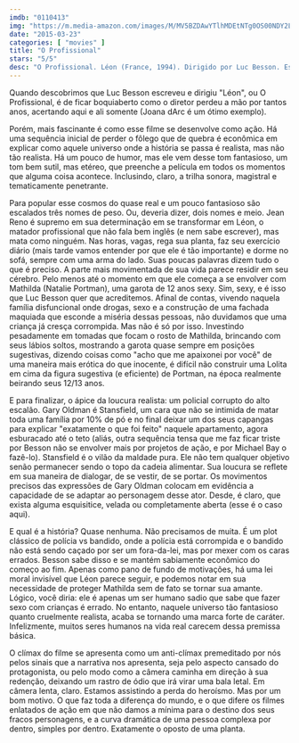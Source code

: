 ```yaml
---
imdb: "0110413"
img: "https://m.media-amazon.com/images/M/MV5BZDAwYTlhMDEtNTg0OS00NDY2LWJjOWItNWY3YTZkM2UxYzUzXkEyXkFqcGdeQXVyNTA4NzY1MzY@._V1_SY150_CR3,0,101,150_.jpg"
date: "2015-03-23"
categories: [ "movies" ]
title: "O Profissional"
stars: "5/5"
desc: "O Profissional. Léon (France, 1994). Dirigido por Luc Besson. Escrito por Luc Besson. Com Jean Reno, Gary Oldman, Natalie Portman, Danny Aiello, Peter Appel, Willi One Blood, Don Creech, Keith A. Glascoe, Randolph Scott."
---
```

Quando descobrimos que Luc Besson escreveu e dirigiu "Léon", ou O Profissional, é de ficar boquiaberto como o diretor perdeu a mão por tantos anos, acertando aqui e ali somente (Joana dArc é um ótimo exemplo).

Porém, mais fascinante é como esse filme se desenvolve como ação. Há uma sequência inicial de perder o fôlego que de quebra é econômica em explicar como aquele universo onde a história se passa é realista, mas não tão realista. Há um pouco de humor, mas ele vem desse tom fantasioso, um tom bem sutil, mas etéreo, que preenche a película em todos os momentos que alguma coisa acontece. Inclusindo, claro, a trilha sonora, magistral e tematicamente penetrante.

Para popular esse cosmos do quase real e um pouco fantasioso são escalados três nomes de peso. Ou, deveria dizer, dois nomes e meio. Jean Reno é supremo em sua determinação em se transformar em Léon, o matador profissional que não fala bem inglês (e nem sabe escrever), mas mata como ninguém. Nas horas, vagas, rega sua planta, faz seu exercício diário (mais tarde vamos entender por que ele é tão importante) e dorme no sofá, sempre com uma arma do lado. Suas poucas palavras dizem tudo o que é preciso. A parte mais movimentada de sua vida parece residir em seu cérebro. Pelo menos até o momento em que ele começa a se envolver com Mathilda (Natalie Portman), uma garota de 12 anos sexy. Sim, sexy, e é isso que Luc Besson quer que acreditemos. Afinal de contas, vivendo naquela família disfuncional onde drogas, sexo e a construção de uma fachada maquiada que esconde a miséria dessas pessoas, não duvidamos que uma criança já cresça corrompida. Mas não é só por isso. Investindo pesadamente em tomadas que focam o rosto de Mathilda, brincando com seus lábios soltos, mostrando a garota quase sempre em posições sugestivas, dizendo coisas como "acho que me apaixonei por você" de uma maneira mais erótica do que inocente, é difícil não construir uma Lolita em cima da figura sugestiva (e eficiente) de Portman, na época realmente beirando seus 12/13 anos.

E para finalizar, o ápice da loucura realista: um policial corrupto do alto escalão. Gary Oldman é Stansfield, um cara que não se intimida de matar toda uma família por 10% de pó e no final deixar um dos seus capangas para explicar "exatamente o que foi feito" naquele apartamento, agora esburacado até o teto (aliás, outra sequência tensa que me faz ficar triste por Besson não se envolver mais por projetos de ação, e por Michael Bay o fazê-lo). Stansfield é o vilão da maldade pura. Ele não tem qualquer objetivo senão permanecer sendo o topo da cadeia alimentar. Sua loucura se reflete em sua maneira de dialogar, de se vestir, de se portar. Os movimentos precisos das expressões de Gary Oldman colocam em evidência a capacidade de se adaptar ao personagem desse ator. Desde, é claro, que exista alguma esquisitice, velada ou completamente aberta (esse é o caso aqui).

E qual é a história? Quase nenhuma. Não precisamos de muita. É um plot clássico de polícia vs bandido, onde a polícia está corrompida e o bandido não está sendo caçado por ser um fora-da-lei, mas por mexer com os caras errados. Besson sabe disso e se mantém sabiamente econômico do começo ao fim. Apenas como pano de fundo de motivações, há uma lei moral invisível que Léon parece seguir, e podemos notar em sua necessidade de proteger Mathilda sem de fato se tornar sua amante. Lógico, você diria: ele é apenas um ser humano sadio que sabe que fazer sexo com crianças é errado. No entanto, naquele universo tão fantasioso quanto cruelmente realista, acaba se tornando uma marca forte de caráter. Infelizmente, muitos seres humanos na vida real carecem dessa premissa básica.

O clímax do filme se apresenta como um anti-clímax premeditado por nós pelos sinais que a narrativa nos apresenta, seja pelo aspecto cansado do protagonista, ou pelo modo como a câmera caminha em direção à sua redenção, deixando um rastro de ódio que irá virar uma bala letal. Em câmera lenta, claro. Estamos assistindo a perda do heroísmo. Mas por um bom motivo. O que faz toda a diferença do mundo, e o que difere os filmes enlatados de ação em que não damos a mínima para o destino dos seus fracos personagens, e a curva dramática de uma pessoa complexa por dentro, simples por dentro. Exatamente o oposto de uma planta.
